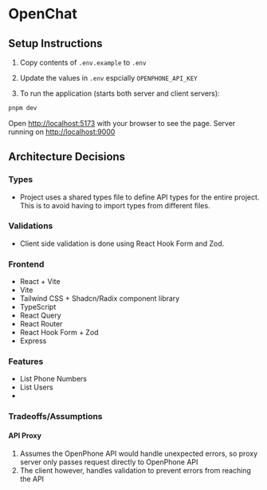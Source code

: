 # OpenChat

## Setup Instructions

1. Copy contents of `.env.example` to `.env`
2. Update the values in `.env` espcially `OPENPHONE_API_KEY`

3. To run the application (starts both server and client servers):

```bash
pnpm dev
```

Open [http://localhost:5173](http://localhost:5173) with your browser to see the page.
Server running on [http://localhost:9000](http://localhost:9000)

## Architecture Decisions

### Types

- Project uses a shared types file to define API types for the entire project. This is to avoid having to import types from different files.

### Validations

- Client side validation is done using React Hook Form and Zod.

### Frontend

- React + Vite
- Vite
- Tailwind CSS + Shadcn/Radix component library
- TypeScript
- React Query
- React Router
- React Hook Form + Zod
- Express

### Features

- List Phone Numbers
- List Users
-

### Tradeoffs/Assumptions

#### API Proxy

1. Assumes the OpenPhone API would handle unexpected errors, so proxy server only passes request directly to OpenPhone API
2. The client however, handles validation to prevent errors from reaching the API
